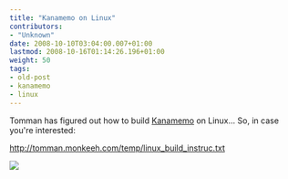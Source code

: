 ```yaml
---
title: "Kanamemo on Linux"
contributors:
- "Unknown"
date: 2008-10-10T03:04:00.007+01:00
lastmod: 2008-10-16T01:14:26.196+01:00
weight: 50
tags:
- old-post
- kanamemo
- linux
---
```

Tomman has figured out how to build [Kanamemo](http://www.aegisub.net/2008/07/kanamemo-tool-for-apprentice-weeaboo.html) on Linux... So, in case you're interested:

<http://tomman.monkeeh.com/temp/linux_build_instruc.txt>

[![](http://3.bp.blogspot.com/_oAqERGqLKEw/SPK0O77H03I/AAAAAAAAABI/v7WraC9vz5A/s320/kanamemo_linux_icon.png)](http://3.bp.blogspot.com/_oAqERGqLKEw/SPK0O77H03I/AAAAAAAAABI/v7WraC9vz5A/s1600-h/kanamemo_linux_icon.png)
